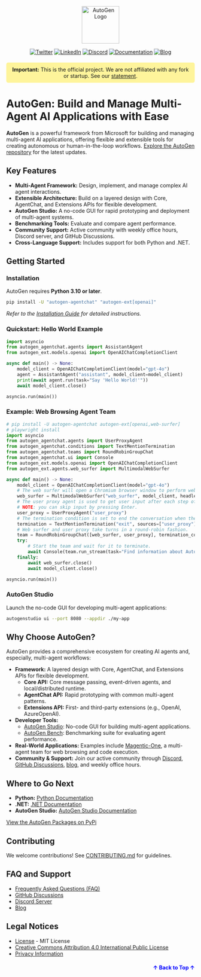 <div align="center">
<img src="https://microsoft.github.io/autogen/0.2/img/ag.svg" alt="AutoGen Logo" width="100">

[![Twitter](https://img.shields.io/twitter/url/https/twitter.com/cloudposse.svg?style=social&label=Follow%20%40pyautogen)](https://twitter.com/pyautogen)
[![LinkedIn](https://img.shields.io/badge/LinkedIn-Company?style=flat&logo=linkedin&logoColor=white)](https://www.linkedin.com/company/105812540)
[![Discord](https://img.shields.io/badge/discord-chat-green?logo=discord)](https://aka.ms/autogen-discord)
[![Documentation](https://img.shields.io/badge/Documentation-AutoGen-blue?logo=read-the-docs)](https://microsoft.github.io/autogen/)
[![Blog](https://img.shields.io/badge/Blog-AutoGen-blue?logo=blogger)](https://devblogs.microsoft.com/autogen/)

</div>

<div align="center" style="background-color: rgba(255, 235, 59, 0.5); padding: 10px; border-radius: 5px; margin: 20px 0;">
  <strong>Important:</strong> This is the official project. We are not affiliated with any fork or startup. See our <a href="https://x.com/pyautogen/status/1857264760951296210">statement</a>.
</div>

# AutoGen: Build and Manage Multi-Agent AI Applications with Ease

**AutoGen** is a powerful framework from Microsoft for building and managing multi-agent AI applications, offering flexible and extensible tools for creating autonomous or human-in-the-loop workflows.  [Explore the AutoGen repository](https://github.com/microsoft/autogen) for the latest updates.

## Key Features

*   **Multi-Agent Framework:** Design, implement, and manage complex AI agent interactions.
*   **Extensible Architecture:** Build on a layered design with Core, AgentChat, and Extensions APIs for flexible development.
*   **AutoGen Studio:** A no-code GUI for rapid prototyping and deployment of multi-agent systems.
*   **Benchmarking Tools:** Evaluate and compare agent performance.
*   **Community Support:** Active community with weekly office hours, Discord server, and GitHub Discussions.
*   **Cross-Language Support:**  Includes support for both Python and .NET.

## Getting Started

### Installation

AutoGen requires **Python 3.10 or later**.

```bash
pip install -U "autogen-agentchat" "autogen-ext[openai]"
```

*Refer to the [Installation Guide](https://microsoft.github.io/autogen/stable/user-guide/agentchat-user-guide/installation.html) for detailed instructions.*

### Quickstart: Hello World Example

```python
import asyncio
from autogen_agentchat.agents import AssistantAgent
from autogen_ext.models.openai import OpenAIChatCompletionClient

async def main() -> None:
    model_client = OpenAIChatCompletionClient(model="gpt-4o")
    agent = AssistantAgent("assistant", model_client=model_client)
    print(await agent.run(task="Say 'Hello World!'"))
    await model_client.close()

asyncio.run(main())
```

### Example: Web Browsing Agent Team

```python
# pip install -U autogen-agentchat autogen-ext[openai,web-surfer]
# playwright install
import asyncio
from autogen_agentchat.agents import UserProxyAgent
from autogen_agentchat.conditions import TextMentionTermination
from autogen_agentchat.teams import RoundRobinGroupChat
from autogen_agentchat.ui import Console
from autogen_ext.models.openai import OpenAIChatCompletionClient
from autogen_ext.agents.web_surfer import MultimodalWebSurfer

async def main() -> None:
    model_client = OpenAIChatCompletionClient(model="gpt-4o")
    # The web surfer will open a Chromium browser window to perform web browsing tasks.
    web_surfer = MultimodalWebSurfer("web_surfer", model_client, headless=False, animate_actions=True)
    # The user proxy agent is used to get user input after each step of the web surfer.
    # NOTE: you can skip input by pressing Enter.
    user_proxy = UserProxyAgent("user_proxy")
    # The termination condition is set to end the conversation when the user types 'exit'.
    termination = TextMentionTermination("exit", sources=["user_proxy"])
    # Web surfer and user proxy take turns in a round-robin fashion.
    team = RoundRobinGroupChat([web_surfer, user_proxy], termination_condition=termination)
    try:
        # Start the team and wait for it to terminate.
        await Console(team.run_stream(task="Find information about AutoGen and write a short summary."))
    finally:
        await web_surfer.close()
        await model_client.close()

asyncio.run(main())
```

### AutoGen Studio

Launch the no-code GUI for developing multi-agent applications:

```bash
autogenstudio ui --port 8080 --appdir ./my-app
```

## Why Choose AutoGen?

AutoGen provides a comprehensive ecosystem for creating AI agents and, especially, multi-agent workflows:

*   **Framework:** A layered design with Core, AgentChat, and Extensions APIs for flexible development.
    *   **Core API:** Core message passing, event-driven agents, and local/distributed runtime.
    *   **AgentChat API:** Rapid prototyping with common multi-agent patterns.
    *   **Extensions API:**  First- and third-party extensions (e.g., OpenAI, AzureOpenAI).
*   **Developer Tools:**
    *   [AutoGen Studio](https://microsoft.github.io/autogen/stable/user-guide/autogenstudio-user-guide/usage.html): No-code GUI for building multi-agent applications.
    *   [AutoGen Bench](https://microsoft.github.io/autogen/stable/user-guide/autogenstudio-user-guide/usage.html): Benchmarking suite for evaluating agent performance.
*   **Real-World Applications:**  Examples include [Magentic-One](https://microsoft.github.io/autogen/stable/user-guide/autogenstudio-user-guide/usage.html), a multi-agent team for web browsing and code execution.
*   **Community & Support:** Join our active community through [Discord](https://aka.ms/autogen-discord), [GitHub Discussions](https://github.com/microsoft/autogen/discussions), [blog](https://devblogs.microsoft.com/autogen/), and weekly office hours.

## Where to Go Next

*   **Python:**  [Python Documentation](https://microsoft.github.io/autogen/stable/reference/index.html#)
*   **.NET:**  [.NET Documentation](https://microsoft.github.io/autogen/dotnet/dev/core/index.html)
*   **AutoGen Studio:** [AutoGen Studio Documentation](https://microsoft.github.io/autogen/stable/user-guide/autogenstudio-user-guide/usage.html)

[View the AutoGen Packages on PyPi](https://pypi.org/search/?q=autogen)

## Contributing

We welcome contributions! See [CONTRIBUTING.md](./CONTRIBUTING.md) for guidelines.

## FAQ and Support

*   [Frequently Asked Questions (FAQ)](./FAQ.md)
*   [GitHub Discussions](https://github.com/microsoft/autogen/discussions)
*   [Discord Server](https://aka.ms/autogen-discord)
*   [Blog](https://devblogs.microsoft.com/autogen/)

## Legal Notices

*   [License](LICENSE) - MIT License
*   [Creative Commons Attribution 4.0 International Public License](https://creativecommons.org/licenses/by/4.0/legalcode)
*   [Privacy Information](https://go.microsoft.com/fwlink/?LinkId=521839)

<p align="right" style="font-size: 14px; color: #555; margin-top: 20px;">
  <a href="#readme-top" style="text-decoration: none; color: blue; font-weight: bold;">
    ↑ Back to Top ↑
  </a>
</p>
